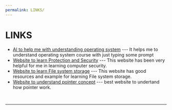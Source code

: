 ```yaml
---
permalink: LINKS/
---
```


# LINKS

* [AI to help me with understanding operating system](https://chat.openai.com/) --- 
It helps me to understand operating system course with just typing some prompt
* [Website to learn Protection and Security](https://www.tutorialspoint.com/Protection-and-Security-in-Operating-System) --- 
This website has been very helpful for me in learning computer security.
* [Website to learn File system storage](https://www.geeksforgeeks.org/storage-structure-in-operating-systems/) --- 
  This website has good resources and example for learning File system storage.
* [Website to understand pointer concept](https://www.geeksforgeeks.org/c-pointers/) --- 
  best website to undertand how pointer work.
<br>
<hr>
